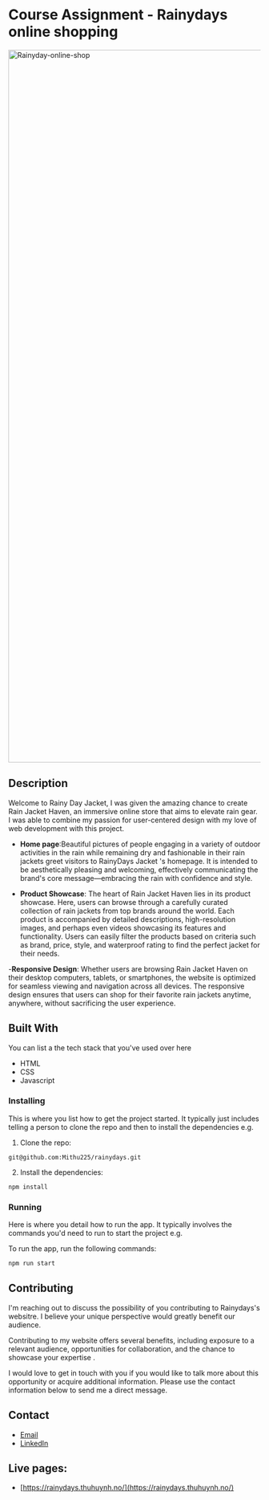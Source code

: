 # Course Assignment - Rainydays online shopping


<img width="1420" alt="Rainyday-online-shop" src="https://github.com/Mithu225/rainydays/assets/145982119/7b78b0b5-a716-4766-86aa-eaae4281e3b3">


## Description
Welcome to Rainy Day Jacket, I was given the amazing chance to create Rain Jacket Haven, an immersive online store that aims to elevate rain gear. I was able to combine my passion for user-centered design with my love of web development with this project.

- **Home page**:Beautiful pictures of people engaging in a variety of outdoor activities in the rain while remaining dry and fashionable in their rain jackets greet visitors to RainyDays Jacket 's homepage. It is intended to be aesthetically pleasing and welcoming, effectively communicating the brand's core message—embracing the rain with confidence and style.
  
- **Product Showcase**: The heart of Rain Jacket Haven lies in its product showcase. Here, users can browse through a carefully curated collection of rain jackets from top brands around the world. Each product is accompanied by detailed descriptions, high-resolution images, and perhaps even videos showcasing its features and functionality. Users can easily filter the products based on criteria such as brand, price, style, and waterproof rating to find the perfect jacket for their needs.
  
-**Responsive Design**: Whether users are browsing Rain Jacket Haven on their desktop computers, tablets, or smartphones, the website is optimized for seamless viewing and navigation across all devices. The responsive design ensures that users can shop for their favorite rain jackets anytime, anywhere, without sacrificing the user experience.

## Built With

You can list a the tech stack that you've used over here

- HTML
- CSS
- Javascript



### Installing

This is where you list how to get the project started. It typically just includes telling a person to clone the repo and then to install the dependencies e.g.

1. Clone the repo:

```
git@github.com:Mithu225/rainydays.git
```

2. Install the dependencies:

```
npm install
```

### Running

Here is where you detail how to run the app. It typically involves the commands you'd need to run to start the project e.g.

To run the app, run the following commands:

```bash
npm run start
```

## Contributing

I'm reaching out to discuss the possibility of you contributing to Rainydays's websitre. I believe your unique perspective would greatly benefit our audience.

Contributing to my website offers several benefits, including exposure to a relevant audience, opportunities for collaboration, and the chance to showcase your expertise .

I would love to get in touch with you if you would like to talk more about this opportunity or acquire additional information. Please use the contact information below to send me a direct message.

## Contact


- [Email](mailto:hi@thuhuynh.no)
- [LinkedIn](https://www.linkedin.com/in/mithu225/)

## Live pages:

- [https://rainydays.thuhuynh.no/](https://rainydays.thuhuynh.no/)














